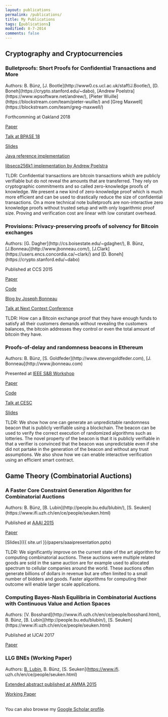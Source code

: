 ```yaml
---
layout: publications
permalink: /publications/
title: My Publications
tags: [publications]
modified: 8-7-2014
comments: false
---
```


<h2>Cryptography and Cryptocurrencies</h2>
<h3>Bulletproofs: Short Proofs for
Confidential Transactions and More</h3>
Authors: B. Bünz, [J. Bootle](http://www0.cs.ucl.ac.uk/staff/J.Bootle/), [D. Boneh](https://crypto.stanford.edu/~dabo), [Andrew Poelstra](https://www.wpsoftware.net/andrew/), [Pieter Wuille](https://blockstream.com/team/pieter-wuille/) and [Greg Maxwell](https://blockstream.com/team/greg-maxwell/)

Forthcomming at Oakland 2018

[Paper](https://eprint.iacr.org/2017/1066)

[Talk at BPASE 18](https://www.youtube.com/watch?v=gZjDKgR4dw8)

[Slides](https://cyber.stanford.edu/sites/default/files/bpase18.pptx)

[Java reference implementation](https://github.com/bbuenz/BulletProofLib)

[libsecp256k1 implementation by Andrew Poelstra](https://github.com/apoelstra/secp256k1-mw/tree/bulletproofs)

TLDR: Confidential transactions are bitcoin transactions which are publicly verifiable but do not reveal the amounts that are transferred. They rely on cryptographic commitments and so called zero-knowledge proofs of knowledge. We present a new kind of zero-knowledge proof which is much more efficient and can be used to drastically reduce the size of confidential transactions. On a more technical note bulletproofs are non-interactive zero knowledge proofs without trusted setup and
with only logarithmic proof size. Proving and verification cost are linear with low constant overhead.

<h3>Provisions: Privacy-preserving proofs of solvency for Bitcoin exchanges</h3>
Authors: [G. Dagher](http://cs.boisestate.edu/~gdagher/), B. Bünz, [J.Bonneau](http://www.jbonneau.com/), [J.Clark](https://users.encs.concordia.ca/~clark/) and [D. Boneh](https://crypto.stanford.edu/~dabo)

Published at CCS 2015

[Paper](https://eprint.iacr.org/2015/1008.pdf)

[Code](https://github.com/bbuenz/provisions)

[Blog by Joseph Bonneau](https://freedom-to-tinker.com/2015/10/26/provisions-how-bitcoin-exchanges-can-prove-their-solvency/)

[Talk at Next Context Conference](https://youtu.be/-zku26GNCa4?t=28m52s)

TLDR: How can a Bitcoin exchange proof that they have enough funds to satisfy all their customers demands without revealing the customers balances, the bitcoin addresses they control or even the total amount of bitcoin they have.

<h3>Proofs-of-delay and randomness beacons in Ethereum</h3>
Authors: B. Bünz, [S. Goldfeder](http://www.stevengoldfeder.com), [J. Bonneau](http://www.jbonneau.com)

Presented at [IEEE S&B Workshop](http://prosecco.gforge.inria.fr/ieee-blockchain2016)

[Paper](http://www.jbonneau.com/doc/BGB17-IEEESB-proof_of_delay_ethereum.pdf)

[Code](https://github.com/bbuenz/VerifiableBeacon)

[Talk at CESC](https://www.youtube.com/watch?v=kK4qN2K44Ms)

[Slides](https://drive.google.com/file/d/0B5PcPC6ZC_Gyb3V6NnRMZ2VZMFU/view)

TLDR: We show how one can generate an unpredictable randomness beacon that is publicly verifiable using a blockchain. The beacon can be used to verify the correct execution of randomized algorithms such as lotteries. The novel property of the beacon is that it is publicly verifiable in that a verifier is convinced that the beacon was unpredictable even if she did not partake in the generation of the beacon and without any trust assumptions. We also show how we can enable interactive verification using an efficient smart contract.

<h2>Game Theory (Combinatorial Auctions)</h2>
<h3>A Faster Core Constraint Generation Algorithm for Combinatorial Auctions</h3>
Authors: B. Bünz, [B. Lubin](http://people.bu.edu/blubin/), [S. Seuken](https://www.ifi.uzh.ch/en/ce/people/seuken.html)

Published at [AAAI 2015](www.aaai.org)

[Paper](https://aaai.org/ocs/index.php/AAAI/AAAI15/paper/view/10033/9376)

[Slides]({{ site.url }}/papers/aaaipresentation.pptx)

TLDR: We significantly improve on the current state of the art algorithm for computing combinatorial auctions. These auctions were multiple related goods are sold in the same auction are for example used to allocated spectrum to cellular companies around the world. These auctions often generate billions of dollars in revenue but are often limited to a small number of bidders and goods. Faster algorithms for computing their outcome will enable larger scale applications.
<h3>Computing Bayes-Nash Equilibria in Combinatorial Auctions with Continuous Value and Action Spaces</h3>
Authors: [V. Bosshard](http://www.ifi.uzh.ch/en/ce/people/bosshard.html), B. Bünz, [B. Lubin](http://people.bu.edu/blubin/), [S. Seuken](https://www.ifi.uzh.ch/en/ce/people/seuken.html)

Published at IJCAI 2017

[Paper](https://www.ijcai.org/proceedings/2017/18)

<h3>LLG BNEs (Working Paper)</h3>

Authors: [B. Lubin](http://people.bu.edu/blubin/), B. Bünz, [S. Seuken](https://www.ifi.    uzh.ch/en/ce/people/seuken.html)

[Extended abstract published at AMMA 2015](http://eudl.eu/proceedings/AMMA/2015)

[Working Paper](http://www.ifi.uzh.ch/ce/publications/Fairness_and_Incentives.pdf)

<br>
You can also browse my <a href="http://scholar.google.es/citations?user={{ site.owner.google_scholar }}" target="_blank">Google Scholar profile</a>.
